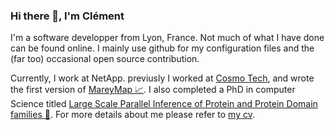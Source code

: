 ### Hi there 👋, I'm Clément

I'm a software developper from Lyon, France. Not much of what I have
done can be found online. I mainly use github for my configuration
files and the (far too) occasional open source contribution.

Currently, I work at NetApp. previusly I worked at [Cosmo Tech](https://www.cosmotech.com),
and wrote the first version of [MareyMap 📈](https://github.com/aursiber/MareyMap). I also completed a
PhD in computer Science titled [Large Scale Parallel Inference of
Protein and Protein Domain
families 🧬](https://tel.archives-ouvertes.fr/tel-00682495/document). For
more details about me please refer to [my cv](https://github.com/crezvoy/crezvoy/raw/master/cv-en.pdf).


<!--
**crezvoy/crezvoy** is a ✨ _special_ ✨ repository because its `README.md` (this file) appears on your GitHub profile.

Here are some ideas to get you started:

- 🔭 I’m currently working on ...
- 🌱 I’m currently learning ...
- 👯 I’m looking to collaborate on ...
- 🤔 I’m looking for help with ...
- 💬 Ask me about ...
- 📫 How to reach me: ...
- 😄 Pronouns: ...
- ⚡ Fun fact: ...
-->
